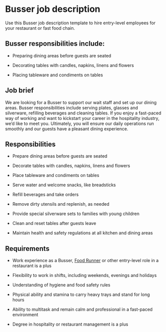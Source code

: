 # Busser job description
Use this Busser job description template to hire entry-level employees for your restaurant or fast food chain.


## Busser responsibilities include:
* Preparing dining areas before guests are seated

* Decorating tables with candles, napkins, linens and flowers

* Placing tableware and condiments on tables


## Job brief

We are looking for a Busser to support our wait staff and set up our dining areas.
Busser responsibilities include serving plates, glasses and silverware, refilling beverages and cleaning tables. If you enjoy a fast-paced way of working and want to kickstart your career in the hospitality industry, we’d like to meet you.
Ultimately, you will ensure our daily operations run smoothly and our guests have a pleasant dining experience.


## Responsibilities

* Prepare dining areas before guests are seated

* Decorate tables with candles, napkins, linens and flowers

* Place tableware and condiments on tables

* Serve water and welcome snacks, like breadsticks

* Refill beverages and take orders

* Remove dirty utensils and replenish, as needed

* Provide special silverware sets to families with young children

* Clean and reset tables after guests leave

* Maintain health and safety regulations at all kitchen and dining areas


## Requirements

* Work experience as a Busser, <a href="https://resources.workable.com/food-runner-job-description" target="_blank" rel="noopener">Food Runner</a> or other entry-level role in a restaurant is a plus

* Flexibility to work in shifts, including weekends, evenings and holidays

* Understanding of hygiene and food safety rules

* Physical ability and stamina to carry heavy trays and stand for long hours

* Ability to multitask and remain calm and professional in a fast-paced environment

* Degree in hospitality or restaurant management is a plus
